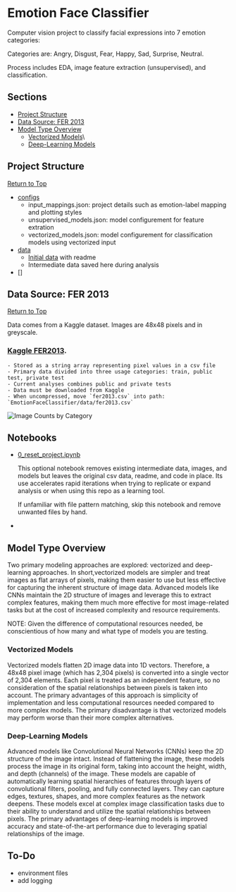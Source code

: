 # Emotion Face Classifier

Computer vision project to classify facial expressions into 7 emotion categories: 

Categories are: Angry, Disgust, Fear, Happy, Sad, Surprise, Neutral.

Process includes EDA, image feature extraction (unsupervised), and classification.

## Sections
- [Project Structure](#project-structure)
- [Data Source: FER 2013](#data-source-fer-2013)
- [Model Type Overview](#model-type-overview)
    - [Vectorized Models](#vectorized-models)\
    - [Deep-Learning Models](#deep-learning-models)

## Project Structure
[Return to Top](#sections)

- [configs](./configs)
    - input_mappings.json: project details such as emotion-label mapping and plotting styles
    - unsupervised_models.json: model configurement for feature extration
    - vectorized_models.json: model configurement for classification models using vectorized input
- [data](./data/)
    - [Initial data](#data-source-fer-2013) with readme
    - Intermediate data saved here during analysis
- []

## Data Source: FER 2013

[Return to Top](#sections)

Data comes from a Kaggle dataset. Images are 48x48 pixels and in greyscale.

### [Kaggle FER2013](https://www.kaggle.com/competitions/challenges-in-representation-learning-facial-expression-recognition-challenge/data).
    - Stored as a string array representing pixel values in a csv file
    - Primary data divided into three usage categories: train, public test, private test
    - Current analyses combines public and private tests
    - Data must be downloaded from Kaggle
    - When uncompressed, move `fer2013.csv` into path: `EmotionFaceClassifier/data/fer2013.csv`

![Image Counts by Category](./imgs/counts/emotion_img_counts_stacked_totals.png)

## Notebooks

- [0_reset_project.ipynb](./notebooks/0_reset_project.ipynb)

    This optional notebook removes existing intermediate data, images, and models but leaves the original csv data, readme, and code in place. Its use accelerates rapid iterations when trying to replicate or expand analysis or when using this repo as a learning tool.

    If unfamiliar with file pattern matching, skip this notebook and remove unwanted files by hand.

- 

## Model Type Overview
Two primary modeling approaches are explored: vectorized and deep-learning approaches. In short,vectorized models are simpler and treat images as flat arrays of pixels, making them easier to use but less effective for capturing the inherent structure of image data.
Advanced models like CNNs maintain the 2D structure of images and leverage this to extract complex features, making them much more effective for most image-related tasks but at the cost of increased complexity and resource requirements.

NOTE: Given the difference of computational resources needed, be conscientious of how many and what type of models you are testing. 

### Vectorized Models
Vectorized models flatten 2D image data into 1D vectors. Therefore, a 48x48 pixel image (which has 2,304 pixels) is converted into a single vector of 2,304 elements. Each pixel is treated as an independent feature, so no consideration of the spatial relationships between pixels is taken into account.
The primary advantages of this approach is simplicity of implementation and less computational resources needed compared to more complex models. The primary disadvantage is that vectorized models may perform worse than their more complex alternatives.

### Deep-Learning Models  
Advanced models like Convolutional Neural Networks (CNNs) keep the 2D structure of the image intact. Instead of flattening the image, these models process the image in its original form, taking into account the height, width, and depth (channels) of the image.
These models are capable of automatically learning spatial hierarchies of features through layers of convolutional filters, pooling, and fully connected layers. They can capture edges, textures, shapes, and more complex features as the network deepens.
These models excel at complex image classification tasks due to their ability to understand and utilize the spatial relationships between pixels. 
The primary advantages of deep-learning models is improved accuracy and state-of-the-art performance due to leveraging spatial relationships of the image. 

## To-Do
- environment files
- add logging
